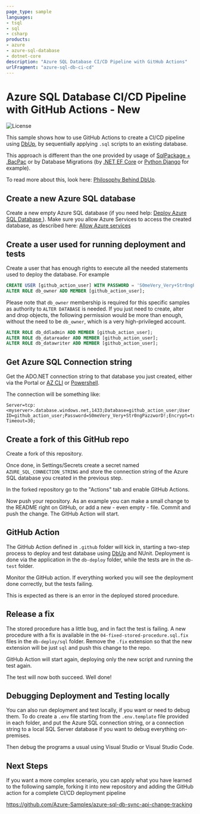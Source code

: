 ```yaml
---
page_type: sample
languages:
- tsql
- sql
- csharp
products:
- azure
- azure-sql-database
- dotnet-core
description: "Azure SQL Database CI/CD Pipeline with GitHub Actions"
urlFragment: "azure-sql-db-ci-cd"
---
```


# Azure SQL Database CI/CD Pipeline with GitHub Actions - New

![License](https://img.shields.io/badge/license-MIT-green.svg)

<!-- 
Guidelines on README format: https://review.docs.microsoft.com/help/onboard/admin/samples/concepts/readme-template?branch=master

Guidance on onboarding samples to docs.microsoft.com/samples: https://review.docs.microsoft.com/help/onboard/admin/samples/process/onboarding?branch=master

Taxonomies for products and languages: https://review.docs.microsoft.com/new-hope/information-architecture/metadata/taxonomies?branch=master
-->

This sample shows how to use GitHub Actions to create a CI/CD pipeline using [DbUp](https://dbup.readthedocs.io/en/latest/), by sequentially applying `.sql` scripts to an existing database.

This approach is different than the one provided by usage of [SqlPackage + .BacPac](https://docs.microsoft.com/en-us/sql/tools/sqlpackage?view=sql-server-ver15) or by Database Migrations (by [.NET EF Core](https://docs.microsoft.com/en-us/ef/core/managing-schemas/migrations/?tabs=dotnet-core-cli) or [Python Django](https://docs.djangoproject.com/en/3.1/topics/migrations/) for example).

To read more about this, look here: [Philosophy Behind DbUp](https://dbup.readthedocs.io/en/latest/philosophy-behind-dbup/).

## Create a new Azure SQL database

Create a new empty Azure SQL database (if you need help: [Deploy Azure SQL Database ](https://channel9.msdn.com/Series/Azure-SQL-for-Beginners/Demo-Deploy-Azure-SQL-Database-14-of-61)). Make sure you allow Azure Services to access the created database, as described here: [Allow Azure services](https://docs.microsoft.com/en-us/azure/azure-sql/database/network-access-controls-overview#allow-azure-services)

## Create a user used for running deployment and tests

Create a user that has enough rights to execute all the needed statements used to deploy the database.  For example

```sql
CREATE USER [github_action_user] WITH PASSWORD = 'S0meVery_Very+Str0ngPazzworD!';
ALTER ROLE db_owner ADD MEMBER [github_action_user];
```

Please note that `db_owner` membership is required for this specific samples as authority to `ALTER DATABASE` is needed. If you just need to create, alter and drop objects, the following permission would be more than enough, without the need to be `db_owner`, which is a very high-privileged account.

```sql
ALTER ROLE db_ddladmin ADD MEMBER [github_action_user];
ALTER ROLE db_datareader ADD MEMBER [github_action_user];
ALTER ROLE db_datawriter ADD MEMBER [github_action_user];
```

## Get Azure SQL Connection string

Get the ADO.NET connection string to that database you just created, either via the Portal or [AZ CLI](https://docs.microsoft.com/en-us/cli/azure/sql/db?view=azure-cli-latest#az_sql_db_show_connection_string) or [Powershell]().

The connection will be something like:

```
Server=tcp:<myserver>.database.windows.net,1433;Database=github_action_user;User ID=github_action_user;Password=S0meVery_Very+Str0ngPazzworD!;Encrypt=true;Connection Timeout=30;
```

## Create a fork of this GitHub repo

Create a fork of this repository.

Once done, in Settings/Secrets create a secret named `AZURE_SQL_CONNECTION_STRING` and store the connection string of the Azure SQL database you created in the previous step.

In the forked repository go to the "Actions" tab and enable GitHub Actions.

Now push your repository. As an example you can make a small change to the README right on GitHub, or add a new - even empty - file. Commit and push the change. The GitHub Action will start.

## GitHub Action

The GitHub Action defined in `.github` folder will kick in, starting a two-step process to deploy and test database using [DbUp](http://dbup.github.io/) and NUnit. Deployment is done via the application in the `db-deploy` folder, while the tests are in the `db-test` folder.

Monitor the GitHub action. If everything worked you will see the deployment done correctly, but the tests failing.

This is expected as there is an error in the deployed stored procedure.

## Release a fix

The stored procedure has a little bug, and in fact the test is failing. A new procedure with a fix is available in the `04-fixed-stored-procedure.sql.fix` files in the `db-deploy/sql` folder. Remove the `.fix` extension so that the new extension will be just `sql` and push this change to the repo.

GitHub Action will start again, deploying only the new script and running the test again.

The test will now both succeed. Well done!

## Debugging Deployment and Testing locally

You can also run deployment and test locally, if you want or need to debug them. To do create a `.env` file starting from the `.env.template` file provided in each folder, and put the Azure SQL connection string, or a connection string to a local SQL Server database if you want to debug everything on-premises.

Then debug the programs a usual using Visual Studio or Visual Studio Code.

## Next Steps

If you want a more complex scenario, you can apply what you have learned to the following sample, forking it into new repository and adding the GitHub action for a complete CI/CD deployment pipeline

https://github.com/Azure-Samples/azure-sql-db-sync-api-change-tracking

